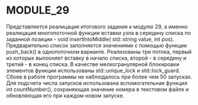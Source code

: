 # MODULE_29
Представляется реалицация итогового задания к модулю 29, а именно реалицация многопоточной функции вставки узла в середину списка по заданной позиции - void insertIntoMiddle( std::string value, int pos). Предварительно список заполняется значениями с помощью функции push_back() в однопоточном варианте. Реализованы три потока, первый из которых выпооняет вставку в начало списка, второй - в середину и третий - в конец списка. В качестве мелкогранулярной блокировки элементов функции использованы std::unique_lock и std::lock_guard. Сбоев в работе программы не наблюдалось при более чем 50 запусках. Для подсчета числа запусков использована вспомогательная функция int countNumber(), сохраняющая значение номера в текстовом файле и обновляющая его при каждом новом запуске. 

